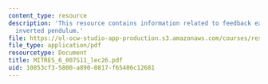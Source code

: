 ```yaml
---
content_type: resource
description: 'This resource contains information related to feedback example: the
  inverted pendulum.'
file: https://ol-ocw-studio-app-production.s3.amazonaws.com/courses/res-6-007-signals-and-systems-spring-2011/10853cf35800a8900817f65406c12681_MITRES_6_007S11_lec26.pdf
file_type: application/pdf
resourcetype: Document
title: MITRES_6_007S11_lec26.pdf
uid: 10853cf3-5800-a890-0817-f65406c12681
---
```

